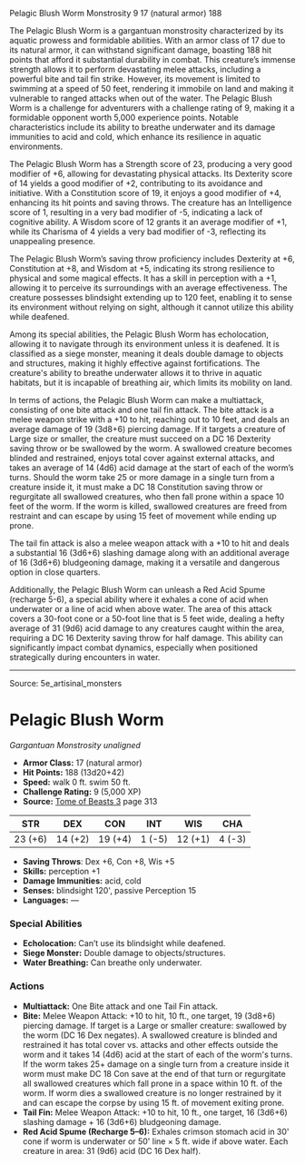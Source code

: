 <MonsterName/>Pelagic Blush Worm</MonsterName>
<CreatureType/>Monstrosity</CreatureType>
<CR/>9</CR>
<AC/>17 (natural armor)</AC>
<HP/>188</HP>
<summary>The Pelagic Blush Worm is a gargantuan monstrosity characterized by its aquatic prowess and formidable abilities. With an armor class of 17 due to its natural armor, it can withstand significant damage, boasting 188 hit points that afford it substantial durability in combat. This creature’s immense strength allows it to perform devastating melee attacks, including a powerful bite and tail fin strike. However, its movement is limited to swimming at a speed of 50 feet, rendering it immobile on land and making it vulnerable to ranged attacks when out of the water. The Pelagic Blush Worm is a challenge for adventurers with a challenge rating of 9, making it a formidable opponent worth 5,000 experience points. Notable characteristics include its ability to breathe underwater and its damage immunities to acid and cold, which enhance its resilience in aquatic environments.</summary>

<detail>

The Pelagic Blush Worm has a Strength score of 23, producing a very good modifier of +6, allowing for devastating physical attacks. Its Dexterity score of 14 yields a good modifier of +2, contributing to its avoidance and initiative. With a Constitution score of 19, it enjoys a good modifier of +4, enhancing its hit points and saving throws. The creature has an Intelligence score of 1, resulting in a very bad modifier of -5, indicating a lack of cognitive ability. A Wisdom score of 12 grants it an average modifier of +1, while its Charisma of 4 yields a very bad modifier of -3, reflecting its unappealing presence.

The Pelagic Blush Worm’s saving throw proficiency includes Dexterity at +6, Constitution at +8, and Wisdom at +5, indicating its strong resilience to physical and some magical effects. It has a skill in perception with a +1, allowing it to perceive its surroundings with an average effectiveness. The creature possesses blindsight extending up to 120 feet, enabling it to sense its environment without relying on sight, although it cannot utilize this ability while deafened.

Among its special abilities, the Pelagic Blush Worm has echolocation, allowing it to navigate through its environment unless it is deafened. It is classified as a siege monster, meaning it deals double damage to objects and structures, making it highly effective against fortifications. The creature's ability to breathe underwater allows it to thrive in aquatic habitats, but it is incapable of breathing air, which limits its mobility on land.

In terms of actions, the Pelagic Blush Worm can make a multiattack, consisting of one bite attack and one tail fin attack. The bite attack is a melee weapon strike with a +10 to hit, reaching out to 10 feet, and deals an average damage of 19 (3d8+6) piercing damage. If it targets a creature of Large size or smaller, the creature must succeed on a DC 16 Dexterity saving throw or be swallowed by the worm. A swallowed creature becomes blinded and restrained, enjoys total cover against external attacks, and takes an average of 14 (4d6) acid damage at the start of each of the worm’s turns. Should the worm take 25 or more damage in a single turn from a creature inside it, it must make a DC 18 Constitution saving throw or regurgitate all swallowed creatures, who then fall prone within a space 10 feet of the worm. If the worm is killed, swallowed creatures are freed from restraint and can escape by using 15 feet of movement while ending up prone.

The tail fin attack is also a melee weapon attack with a +10 to hit and deals a substantial 16 (3d6+6) slashing damage along with an additional average of 16 (3d6+6) bludgeoning damage, making it a versatile and dangerous option in close quarters.

Additionally, the Pelagic Blush Worm can unleash a Red Acid Spume (recharge 5-6), a special ability where it exhales a cone of acid when underwater or a line of acid when above water. The area of this attack covers a 30-foot cone or a 50-foot line that is 5 feet wide, dealing a hefty average of 31 (9d6) acid damage to any creatures caught within the area, requiring a DC 16 Dexterity saving throw for half damage. This ability can significantly impact combat dynamics, especially when positioned strategically during encounters in water.</detail>



---

Source: 5e_artisinal_monsters

# Pelagic Blush Worm

*Gargantuan* *Monstrosity* *unaligned*

- **Armor Class:** 17 (natural armor)
- **Hit Points:** 188 (13d20+42)
- **Speed:** walk 0 ft. swim 50 ft.
- **Challenge Rating:** 9 (5,000 XP)
- **Source:** [Tome of Beasts 3](https://koboldpress.com/kpstore/product/tome-of-beasts-3-for-5th-edition/) page 313

| STR | DEX | CON | INT | WIS | CHA |
| --- | --- | --- | --- | --- | --- |
| 23 (+6) | 14 (+2) | 19 (+4) | 1 (-5) | 12 (+1) | 4 (-3) |

- **Saving Throws**: Dex +6, Con +8, Wis +5
- **Skills:** perception +1
- **Damage Immunities:** acid, cold
- **Senses:** blindsight 120', passive Perception 15
- **Languages:** —

### Special Abilities

- **Echolocation:** Can’t use its blindsight while deafened.
- **Siege Monster:** Double damage to objects/structures.
- **Water Breathing:** Can breathe only underwater.

### Actions

- **Multiattack:** One Bite attack and one Tail Fin attack.
- **Bite:** Melee Weapon Attack: +10 to hit, 10 ft., one target, 19 (3d8+6) piercing damage. If target is a Large or smaller creature: swallowed by the worm (DC 16 Dex negates). A swallowed creature is blinded and restrained it has total cover vs. attacks and other effects outside the worm and it takes 14 (4d6) acid at the start of each of the worm's turns. If the worm takes 25+ damage on a single turn from a creature inside it worm must make DC 18 Con save at the end of that turn or regurgitate all swallowed creatures which fall prone in a space within 10 ft. of the worm. If worm dies a swallowed creature is no longer restrained by it and can escape the corpse by using 15 ft. of movement exiting prone.
- **Tail Fin:** Melee Weapon Attack: +10 to hit, 10 ft., one target, 16 (3d6+6) slashing damage + 16 (3d6+6) bludgeoning damage.
- **Red Acid Spume (Recharge 5–6):** Exhales crimson stomach acid in 30' cone if worm is underwater or 50' line × 5 ft. wide if above water. Each creature in area: 31 (9d6) acid (DC 16 Dex half).




